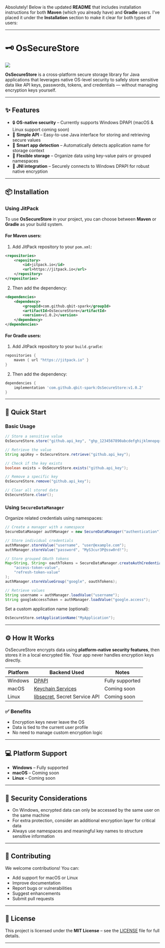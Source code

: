 Absolutely! Below is the updated **README** that includes installation instructions for both **Maven** (which you already have) and **Gradle** users. I've placed it under the **Installation** section to make it clear for both types of users:

---

# 🗝️ OsSecureStore

[![](https://jitpack.io/v/qbit-spark/OsSecureStore.svg)](https://jitpack.io/#qbit-spark/OsSecureStore)

**OsSecureStore** is a cross-platform secure storage library for Java applications that leverages native OS-level security to safely store sensitive data like API keys, passwords, tokens, and credentials — without managing encryption keys yourself.

---

## ✨ Features

- 🔒 **OS-native security** – Currently supports Windows DPAPI (macOS & Linux support coming soon)
- 🧩 **Simple API** – Easy-to-use Java interface for storing and retrieving secure values
- 🧠 **Smart app detection** – Automatically detects application name for storage context
- 📂 **Flexible storage** – Organize data using key-value pairs or grouped namespaces
- 🔗 **JNI integration** – Securely connects to Windows DPAPI for robust native encryption

---

## 📦 Installation

### Using JitPack

To use **OsSecureStore** in your project, you can choose between **Maven** or **Gradle** as your build system.

#### **For Maven users**:

1. Add JitPack repository to your `pom.xml`:

```xml
<repositories>
    <repository>
        <id>jitpack.io</id>
        <url>https://jitpack.io</url>
    </repository>
</repositories>
```

2. Then add the dependency:

```xml
<dependencies>
    <dependency>
        <groupId>com.github.qbit-spark</groupId>
        <artifactId>OsSecureStore</artifactId>
        <version>v1.0.2</version>
    </dependency>
</dependencies>
```

#### **For Gradle users**:

1. Add JitPack repository to your `build.gradle`:

```groovy
repositories {
    maven { url "https://jitpack.io" }
}
```

2. Then add the dependency:

```groovy
dependencies {
    implementation 'com.github.qbit-spark:OsSecureStore:v1.0.2'
}
```

---

## 🚀 Quick Start

### Basic Usage

```java
// Store a sensitive value
OsSecureStore.store("github.api_key", "ghp_1234567890abcdefghijklmnopqrstuvwxyz");

// Retrieve the value
String apiKey = OsSecureStore.retrieve("github.api_key");

// Check if the key exists
boolean exists = OsSecureStore.exists("github.api_key");

// Remove a specific key
OsSecureStore.remove("github.api_key");

// Clear all stored data
OsSecureStore.clear();
```

### Using `SecureDataManager`

Organize related credentials using namespaces:

```java
// Create a manager with a namespace
SecureDataManager authManager = new SecureDataManager("authentication");

// Store individual credentials
authManager.storeValue("username", "user@example.com");
authManager.storeValue("password", "MyS3cur3P@ssw0rd!");

// Store grouped OAuth tokens
Map<String, String> oauthTokens = SecureDataManager.createAuthCredentials(
    "access-token-value", 
    "refresh-token-value"
);
authManager.storeValueGroup("google", oauthTokens);

// Retrieve values
String username = authManager.loadValue("username");
String googleAccessToken = authManager.loadValue("google.access");
```

Set a custom application name (optional):

```java
OsSecureStore.setApplicationName("MyApplication");
```

---

## ⚙️ How It Works

OsSecureStore encrypts data using **platform-native security features**, then stores it in a local encrypted file. Your app never handles encryption keys directly.

| Platform | Backend Used | Notes |
|----------|--------------|-------|
| Windows  | [DPAPI](https://en.wikipedia.org/wiki/Data_Protection_API) | Fully supported |
| macOS    | [Keychain Services](https://developer.apple.com/documentation/security/keychain_services) | Coming soon |
| Linux    | [libsecret](https://wiki.gnome.org/Projects/Libsecret), Secret Service API | Coming soon |

### ✅ Benefits

- Encryption keys never leave the OS
- Data is tied to the current user profile
- No need to manage custom encryption logic

---

## 💻 Platform Support

- **Windows** – Fully supported
- **macOS** – Coming soon
- **Linux** – Coming soon

---

## 🔐 Security Considerations

- On Windows, encrypted data can only be accessed by the same user on the same machine
- For extra protection, consider an additional encryption layer for critical data
- Always use namespaces and meaningful key names to structure sensitive information

---

## 🤝 Contributing

We welcome contributions! You can:

- Add support for macOS or Linux
- Improve documentation
- Report bugs or vulnerabilities
- Suggest enhancements
- Submit pull requests

---

## 📄 License

This project is licensed under the **MIT License** – see the [LICENSE](LICENSE) file for full details.

---
